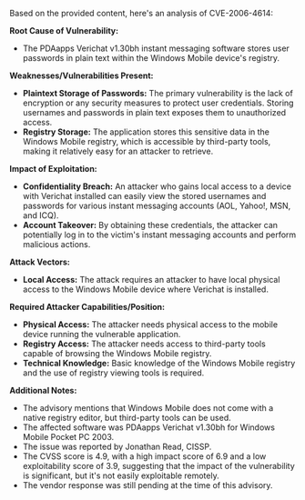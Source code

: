 Based on the provided content, here's an analysis of CVE-2006-4614:

**Root Cause of Vulnerability:**

*   The PDAapps Verichat v1.30bh instant messaging software stores user passwords in plain text within the Windows Mobile device's registry.

**Weaknesses/Vulnerabilities Present:**

*   **Plaintext Storage of Passwords:** The primary vulnerability is the lack of encryption or any security measures to protect user credentials. Storing usernames and passwords in plain text exposes them to unauthorized access.
*   **Registry Storage:**  The application stores this sensitive data in the Windows Mobile registry, which is accessible by third-party tools, making it relatively easy for an attacker to retrieve.

**Impact of Exploitation:**

*   **Confidentiality Breach:** An attacker who gains local access to a device with Verichat installed can easily view the stored usernames and passwords for various instant messaging accounts (AOL, Yahoo!, MSN, and ICQ).
*   **Account Takeover:** By obtaining these credentials, the attacker can potentially log in to the victim's instant messaging accounts and perform malicious actions.

**Attack Vectors:**

*   **Local Access:** The attack requires an attacker to have local physical access to the Windows Mobile device where Verichat is installed.

**Required Attacker Capabilities/Position:**

*   **Physical Access:** The attacker needs physical access to the mobile device running the vulnerable application.
*   **Registry Access:** The attacker needs access to third-party tools capable of browsing the Windows Mobile registry.
*   **Technical Knowledge:** Basic knowledge of the Windows Mobile registry and the use of registry viewing tools is required.

**Additional Notes:**

*   The advisory mentions that Windows Mobile does not come with a native registry editor, but third-party tools can be used.
*   The affected software was PDAapps Verichat v1.30bh for Windows Mobile Pocket PC 2003.
*   The issue was reported by Jonathan Read, CISSP.
*   The CVSS score is 4.9, with a high impact score of 6.9 and a low exploitability score of 3.9, suggesting that the impact of the vulnerability is significant, but it's not easily exploitable remotely.
*   The vendor response was still pending at the time of this advisory.